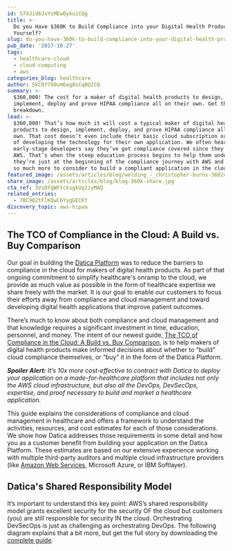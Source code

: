 ```yaml
---
id: 5743id6JxYsMEwOykuiCQg
title: >-
  Do you Have $360K to Build Compliance into your Digital Health Product
  Yourself?
slug: do-you-have-360k-to-build-compliance-into-your-digital-health-product
pub_date: '2017-10-27'
tags:
  - healthcare-cloud
  - cloud-computing
  - aws
categories_blog: healthcare
author: 5kC0Y798vm6ag8sCq0O2CQ
summary: >-
  $360,000! The cost for a maker of digital health products to design,
  implement, deploy and prove HIPAA compliance all on their own. Get the
  breakdown.
lead: >-
  $360,000! That’s how much it will cost a typical maker of digital health
  products to design, implement, deploy, and prove HIPAA compliance all on their
  own. That cost doesn’t even include their basic cloud subscription or the cost
  of developing the technology for their own application. We often hear
  early-stage developers say they’ve got compliance covered since they’re using
  AWS. That’s when the steep education process begins to help them understand
  they’re just at the beginning of the compliance journey with AWS and there’s
  so much more to consider to build a compliant application in the cloud. 
featured_image: /assets/articles/blog/welding_-_christopher-burns-360244.jpg
share_image: /assets/articles/blog/blog-360k-share.jpg
cta_ref: 3VsDfgWFYcksgkUq2iyMAQ
related_entries:
  - 7BC902tFlKQwC6YygGECKY
discovery_topic: aws-hipaa
---
```

## The TCO of Compliance in the Cloud: A Build vs. Buy Comparison 

Our goal in building the [Datica Platform](https://datica.com/platform/) was to reduce the barriers to compliance in the cloud for makers of digital health products. As part of that ongoing commitment to simplify healthcare's onramp to the cloud, we provide as much value as possible in the form of healthcare expertise we share freely with the market. It is our goal to enable our customers to focus their efforts away from compliance and cloud management and toward developing digital health applications that improve patient outcomes. 

There’s much to know about both compliance and cloud management and that knowledge requires a significant investment in time, education, personnel, and money. The intent of our newest guide, [The TCO of Compliance in the Cloud: A Build vs. Buy Comparison](https://datica.com/guide/total-cost-of-ownership-of-cloud-compliance/), is to help makers of digital health products make informed decisions about whether to “build” cloud compliance themselves, or “buy” it in the form of the Datica Platform. 

***Spoiler Alert:** It’s 10x more cost-effective to contract with Datica to deploy your application on a made-for-healthcare platform that includes not only the AWS cloud infrastructure, but also all the DevOps, DevSecOps, expertise, and proof necessary to build and market a healthcare application.* 

This guide explains the considerations of compliance and cloud management in healthcare and offers a framework to understand the activities, resources, and cost estimates for each of those considerations. We show how Datica addresses those requirements in some detail and how you as a customer benefit from building your application on the Datica Platform. These estimates are based on our extensive experience working with multiple third-party auditors and multiple cloud infrastructure providers (like [Amazon Web Services](https://datica.com/discover/aws-hipaa/), Microsoft Azure, or IBM Softlayer).

## Datica's Shared Responsibility Model

It’s important to understand this key point: AWS’s shared responsibility model grants excellent security for the security OF the cloud but customers (you) are still responsible for security IN the cloud. Orchestrating DevSecOps is just as challenging as orchestrating DevOps. The following diagram explains that a bit more, but get the full story by downloading the [complete guide](https://datica.com/guide/total-cost-of-ownership-of-cloud-compliance/). 

<script src="https://fast.wistia.com/embed/medias/08ebxufc4q.jsonp" async></script><script src="https://fast.wistia.com/assets/external/E-v1.js" async></script><div class="wistia_responsive_padding" style="padding:56.25% 0 0 0;position:relative;"><div class="wistia_responsive_wrapper" style="height:100%;left:0;position:absolute;top:0;width:100%;"><div class="wistia_embed wistia_async_08ebxufc4q seo=false videoFoam=true" style="height:100%;width:100%">&nbsp;</div></div></div>
  